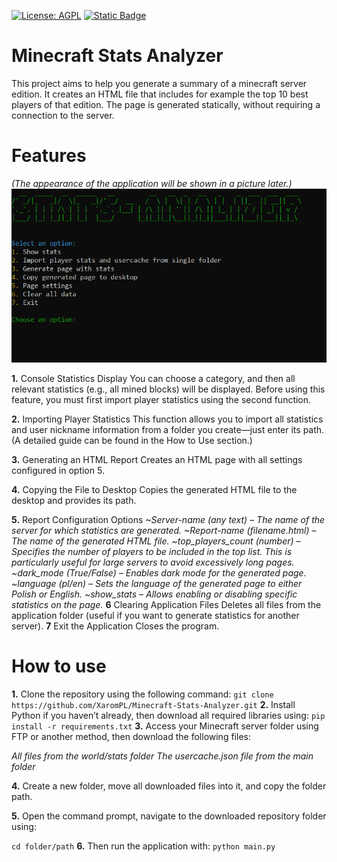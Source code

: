 [![License: AGPL](https://img.shields.io/badge/license-AGPL-green?style=for-the-badge)](https://github.com/XaromPL/Minecraft-Stats-Analyzer/blob/main/LICENSE)
[![Static Badge](https://img.shields.io/badge/telegram-blue?style=for-the-badge&logo=telegram&logoColor=white&logoSize=auto)](https://t.me/mrxarom)

# Minecraft Stats Analyzer
This project aims to help you generate a summary of a minecraft server edition. It creates an HTML file that includes for example the top 10 best players of that edition. The page is generated statically, without requiring a connection to the server.

# Features
*(The appearance of the application will be shown in a picture later.)*
![App viev](media/screen1.PNG)

**1.** Console Statistics Display You can choose a category, and then all relevant statistics (e.g., all mined blocks) will be displayed. Before using this feature, you must first import player statistics using the second function.

**2.** Importing Player Statistics This function allows you to import all statistics and user nickname information from a folder you create—just enter its path. (A detailed guide can be found in the How to Use section.)

**3.** Generating an HTML Report Creates an HTML page with all settings configured in option 5.

**4.** Copying the File to Desktop Copies the generated HTML file to the desktop and provides its path.

**5.** Report Configuration Options
*~Server-name (any text) – The name of the server for which statistics are generated.
~Report-name (filename.html) – The name of the generated HTML file.
~top_players_count (number) – Specifies the number of players to be included in the top list. This is particularly useful for large servers to avoid excessively long pages.
~dark_mode (True/False) – Enables dark mode for the generated page.
~language (pl/en) – Sets the language of the generated page to either Polish or English.
~show_stats – Allows enabling or disabling specific statistics on the page.*
**6** Clearing Application Files Deletes all files from the application folder (useful if you want to generate statistics for another server).
**7** Exit the Application Closes the program.

# How to use
**1.** Clone the repository using the following command:
`git clone https://github.com/XaromPL/Minecraft-Stats-Analyzer.git`
**2.** Install Python if you haven’t already, then download all required libraries using:
`pip install -r requirements.txt`
**3.** Access your Minecraft server folder using FTP or another method, then download the following files:

*All files from the world/stats folder*
*The usercache.json file from the main folder*

**4.** Create a new folder, move all downloaded files into it, and copy the folder path.

**5.** Open the command prompt, navigate to the downloaded repository folder using:

`cd folder/path`
**6.** Then run the application with:
`python main.py`

